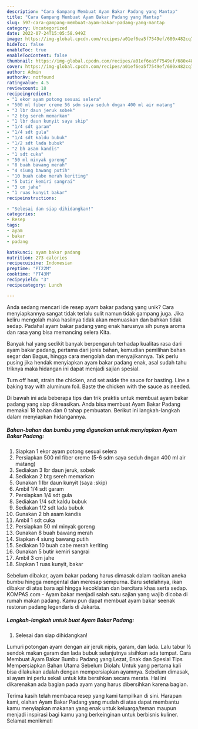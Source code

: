 ```yaml
---
description: "Cara Gampang Membuat Ayam Bakar Padang yang Mantap"
title: "Cara Gampang Membuat Ayam Bakar Padang yang Mantap"
slug: 597-cara-gampang-membuat-ayam-bakar-padang-yang-mantap
category: Uncategorized
date: 2022-07-24T15:05:58.949Z
image: https://img-global.cpcdn.com/recipes/a01ef6ea5f7549ef/680x482cq70/ayam-bakar-padang-foto-resep-utama.jpg
hideToc: false
enableToc: true
enableTocContent: false
thumbnail: https://img-global.cpcdn.com/recipes/a01ef6ea5f7549ef/680x482cq70/ayam-bakar-padang-foto-resep-utama.jpg
cover: https://img-global.cpcdn.com/recipes/a01ef6ea5f7549ef/680x482cq70/ayam-bakar-padang-foto-resep-utama.jpg
author: Admin
authorAv: notfound
ratingvalue: 4.5
reviewcount: 18
recipeingredient:
- "1 ekor ayam potong sesuai selera"
- "500 ml fiber creme 56 sdm saya seduh dngan 400 ml air matang"
- "3 lbr daun jeruk sobek"
- "2 btg sereh memarkan"
- "1 lbr daun kunyit saya skip"
- "1/4 sdt garam"
- "1/4 sdt gula"
- "1/4 sdt kaldu bubuk"
- "1/2 sdt lada bubuk"
- "2 bh asam kandis"
- "1 sdt cuka"
- "50 ml minyak goreng"
- "8 buah bawang merah"
- "4 siung bawang putih"
- "10 buah cabe merah keriting"
- "5 butir kemiri sangrai"
- "3 cm jahe"
- "1 ruas kunyit bakar"
recipeinstructions:

- "Selesai dan siap dihidangkan!"
categories:
- Resep
tags:
- ayam
- bakar
- padang

katakunci: ayam bakar padang 
nutrition: 273 calories
recipecuisine: Indonesian
preptime: "PT22M"
cooktime: "PT43M"
recipeyield: "3"
recipecategory: Lunch

---
```





Anda sedang mencari ide resep ayam bakar padang yang unik? Cara menyiapkannya sangat tidak terlalu sulit namun tidak gampang juga. Jika keliru mengolah maka hasilnya tidak akan memuaskan dan bahkan tidak sedap. Padahal ayam bakar padang yang enak harusnya sih punya aroma dan rasa yang bisa memancing selera Kita.





Banyak hal yang sedikit banyak berpengaruh terhadap kualitas rasa dari ayam bakar padang, pertama dari jenis bahan, kemudian pemilihan bahan segar dan Bagus, hingga cara mengolah dan menyajikannya. Tak perlu pusing jika hendak menyiapkan ayam bakar padang enak,      asal sudah tahu triknya maka hidangan ini dapat menjadi sajian spesial.














Turn off heat, strain the chicken, and set aside the sauce for basting. Line a baking tray with aluminum foil. Baste the chicken with the sauce as needed.






Di bawah ini ada beberapa tips dan trik praktis untuk membuat ayam bakar padang yang siap dikreasikan. Anda bisa membuat Ayam Bakar Padang memakai 18 bahan dan 0 tahap pembuatan. Berikut ini langkah-langkah dalam menyiapkan hidangannya.

<!--inarticleads1-->

##### Bahan-bahan dan bumbu yang digunakan untuk menyiapkan Ayam Bakar Padang:

1. Siapkan 1 ekor ayam potong sesuai selera
1. Persiapkan 500 ml fiber creme (5-6 sdm saya seduh dngan 400 ml air matang)
1. Sediakan 3 lbr daun jeruk, sobek
1. Sediakan 2 btg sereh memarkan
1. Gunakan 1 lbr daun kunyit (saya :skip)
1. Ambil 1/4 sdt garam
1. Persiapkan 1/4 sdt gula
1. Sediakan 1/4 sdt kaldu bubuk
1. Sediakan 1/2 sdt lada bubuk
1. Gunakan 2 bh asam kandis
1. Ambil 1 sdt cuka
1. Persiapkan 50 ml minyak goreng
1. Gunakan 8 buah bawang merah
1. Siapkan 4 siung bawang putih
1. Sediakan 10 buah cabe merah keriting
1. Gunakan 5 butir kemiri sangrai
1. Ambil 3 cm jahe
1. Siapkan 1 ruas kunyit, bakar


Sebelum dibakar, ayam bakar padang harus dimasak dalam racikan aneka bumbu hingga mengental dan meresap sempurna. Baru setelahnya, ikan dibakar di atas bara api hingga kecoklatan dan bercitara khas serta sedap. KOMPAS.com - Ayam bakar menjadi salah satu sajian yang wajib dicoba di rumah makan padang. Kamu pun dapat membuat ayam bakar seenak restoran padang legendaris di Jakarta. 

<!--inarticleads2-->

##### Langkah-langkah untuk buat Ayam Bakar Padang:


1. Selesai dan siap dihidangkan!

Lumuri potongan ayam dengan air jeruk nipis, garam, dan lada. Lalu tabur ½ sendok makan garam dan lada bubuk selanjutnya sisihkan ada tempat. Cara Membuat Ayam Bakar Bumbu Padang yang Lezat, Enak dan Spesial Tips Mempersiapkan Bahan Utama Sebelum Diolah: Untuk yang pertama kali bisa dilakukan adalah dengan mempersiapkan ayamnya. Sebelum dimasak, si ayam ini perlu sekali untuk kita bersihkan secara merata. Hal ini dikarenakan ada bagian pada ayam yang harus dibersihkan karena bagian. 

Terima kasih telah membaca resep yang kami tampilkan di sini. Harapan kami, olahan Ayam Bakar Padang yang mudah di atas dapat membantu kamu menyiapkan makanan yang enak untuk keluarga/teman maupun menjadi inspirasi bagi kamu yang berkeinginan untuk berbisnis kuliner. Selamat menikmati
